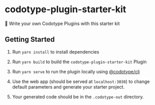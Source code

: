 # codotype-plugin-starter-kit

:seedling: Write your own Codotype Plugins with this starter kit

## Getting Started

1. Run `yarn install` to install dependencies

2. Run `yarn build` to build the `codotype-plugin-starter-kit` Plugin

3. Run `yarn serve` to run the plugin locally using [@codotype/cli](https://www.npmjs.com/package/@codotype/cli)

4. Use the web app (should be served at `localhost:3030`) to change default parameters and generate your starter project.

5. Your generated code should be in the `.codotype-out` directory.
